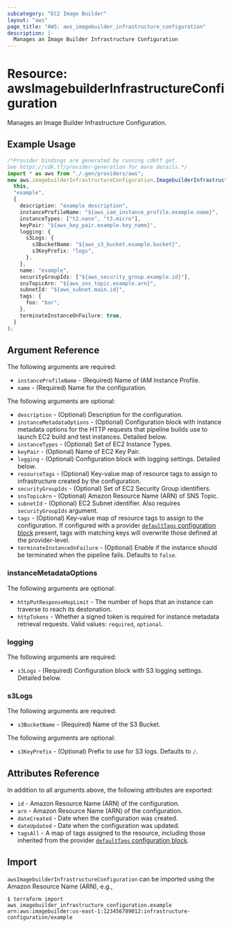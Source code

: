 ```yaml
---
subcategory: "EC2 Image Builder"
layout: "aws"
page_title: "AWS: aws_imagebuilder_infrastructure_configuration"
description: |-
  Manages an Image Builder Infrastructure Configuration
---
```


# Resource: awsImagebuilderInfrastructureConfiguration

Manages an Image Builder Infrastructure Configuration.

## Example Usage

```typescript
/*Provider bindings are generated by running cdktf get.
See https://cdk.tf/provider-generation for more details.*/
import * as aws from "./.gen/providers/aws";
new aws.imagebuilderInfrastructureConfiguration.ImagebuilderInfrastructureConfiguration(
  this,
  "example",
  {
    description: "example description",
    instanceProfileName: "${aws_iam_instance_profile.example.name}",
    instanceTypes: ["t2.nano", "t3.micro"],
    keyPair: "${aws_key_pair.example.key_name}",
    logging: {
      s3Logs: {
        s3BucketName: "${aws_s3_bucket.example.bucket}",
        s3KeyPrefix: "logs",
      },
    },
    name: "example",
    securityGroupIds: ["${aws_security_group.example.id}"],
    snsTopicArn: "${aws_sns_topic.example.arn}",
    subnetId: "${aws_subnet.main.id}",
    tags: {
      foo: "bar",
    },
    terminateInstanceOnFailure: true,
  }
);

```

## Argument Reference

The following arguments are required:

* `instanceProfileName` - (Required) Name of IAM Instance Profile.
* `name` - (Required) Name for the configuration.

The following arguments are optional:

* `description` - (Optional) Description for the configuration.
* `instanceMetadataOptions` - (Optional) Configuration block with instance metadata options for the HTTP requests that pipeline builds use to launch EC2 build and test instances. Detailed below.
* `instanceTypes` - (Optional) Set of EC2 Instance Types.
* `keyPair` - (Optional) Name of EC2 Key Pair.
* `logging` - (Optional) Configuration block with logging settings. Detailed below.
* `resourceTags` - (Optional) Key-value map of resource tags to assign to infrastructure created by the configuration.
* `securityGroupIds` - (Optional) Set of EC2 Security Group identifiers.
* `snsTopicArn` - (Optional) Amazon Resource Name (ARN) of SNS Topic.
* `subnetId` - (Optional) EC2 Subnet identifier. Also requires `securityGroupIds` argument.
* `tags` - (Optional) Key-value map of resource tags to assign to the configuration. If configured with a provider [`defaultTags` configuration block](https://registry.terraform.io/providers/hashicorp/aws/latest/docs#default_tags-configuration-block) present, tags with matching keys will overwrite those defined at the provider-level.
* `terminateInstanceOnFailure` - (Optional) Enable if the instance should be terminated when the pipeline fails. Defaults to `false`.

### instanceMetadataOptions

The following arguments are optional:

* `httpPutResponseHopLimit` - The number of hops that an instance can traverse to reach its destonation.
* `httpTokens` - Whether a signed token is required for instance metadata retrieval requests. Valid values: `required`, `optional`.

### logging

The following arguments are required:

* `s3Logs` - (Required) Configuration block with S3 logging settings. Detailed below.

### s3Logs

The following arguments are required:

* `s3BucketName` - (Required) Name of the S3 Bucket.

The following arguments are optional:

* `s3KeyPrefix` - (Optional) Prefix to use for S3 logs. Defaults to `/`.

## Attributes Reference

In addition to all arguments above, the following attributes are exported:

* `id` - Amazon Resource Name (ARN) of the configuration.
* `arn` - Amazon Resource Name (ARN) of the configuration.
* `dateCreated` - Date when the configuration was created.
* `dateUpdated` - Date when the configuration was updated.
* `tagsAll` - A map of tags assigned to the resource, including those inherited from the provider [`defaultTags` configuration block](https://registry.terraform.io/providers/hashicorp/aws/latest/docs#default_tags-configuration-block).

## Import

`awsImagebuilderInfrastructureConfiguration` can be imported using the Amazon Resource Name (ARN), e.g.,

```console
$ terraform import aws_imagebuilder_infrastructure_configuration.example arn:aws:imagebuilder:us-east-1:123456789012:infrastructure-configuration/example
```
